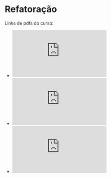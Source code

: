 # Refatoração

Links de pdfs do curso:
- ![PDF 1° Parte](https://raw.githubusercontent.com/alura-cursos/csharp-refatorando-codigo/master/CSharp%20RefatorandoC%C3%B3digo%20Parte%201.pdf)
- ![PDF 2° Parte](https://github.com/alura-cursos/csharp-refatorando-codigo-2/raw/master/Conclus%C3%A3o%20-%20C%23_%20Refatorando%20C%C3%B3digo%20-%20Parte%202.pdf)
- ![PDF 3° Parte](https://s3.amazonaws.com/caelum-online-public/765-csharp-refatorando-codigo-parte-3/CSharp+Refatorando+3.pdf)
